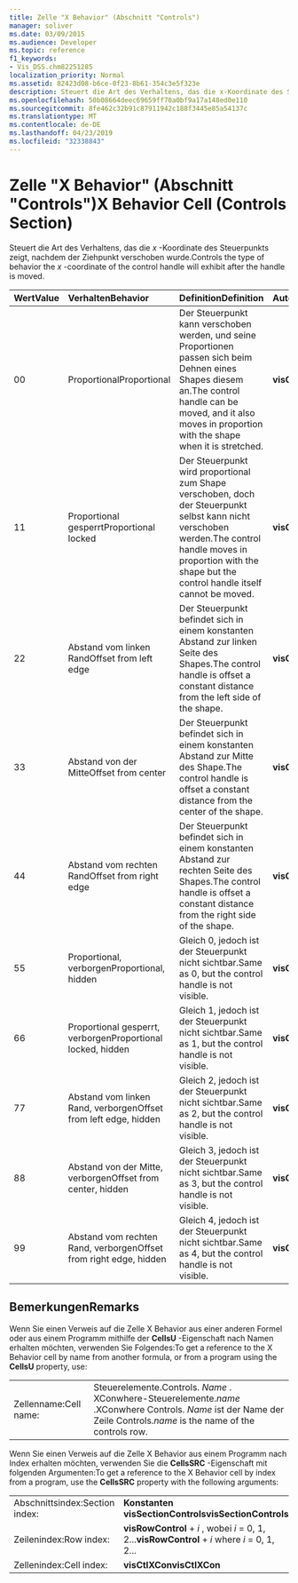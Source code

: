 ```yaml
---
title: Zelle "X Behavior" (Abschnitt "Controls")
manager: soliver
ms.date: 03/09/2015
ms.audience: Developer
ms.topic: reference
f1_keywords:
- Vis_DSS.chm82251285
localization_priority: Normal
ms.assetid: 82423d08-b6ce-0f23-8b61-354c3e5f323e
description: Steuert die Art des Verhaltens, das die x-Koordinate des Steuerpunkts zeigt, nachdem der Ziehpunkt verschoben wurde.
ms.openlocfilehash: 50b08664deec69659ff70a0bf9a17a148ed0e110
ms.sourcegitcommit: 8fe462c32b91c87911942c188f3445e85a54137c
ms.translationtype: MT
ms.contentlocale: de-DE
ms.lasthandoff: 04/23/2019
ms.locfileid: "32338843"
---
```

# <a name="x-behavior-cell-controls-section"></a><span data-ttu-id="465ec-103">Zelle "X Behavior" (Abschnitt "Controls")</span><span class="sxs-lookup"><span data-stu-id="465ec-103">X Behavior Cell (Controls Section)</span></span>

<span data-ttu-id="465ec-104">Steuert die Art des Verhaltens, das die *x* -Koordinate des Steuerpunkts zeigt, nachdem der Ziehpunkt verschoben wurde.</span><span class="sxs-lookup"><span data-stu-id="465ec-104">Controls the type of behavior the  *x*  -coordinate of the control handle will exhibit after the handle is moved.</span></span> 
  
|<span data-ttu-id="465ec-105">**Wert**</span><span class="sxs-lookup"><span data-stu-id="465ec-105">**Value**</span></span>|<span data-ttu-id="465ec-106">**Verhalten**</span><span class="sxs-lookup"><span data-stu-id="465ec-106">**Behavior**</span></span>|<span data-ttu-id="465ec-107">**Definition**</span><span class="sxs-lookup"><span data-stu-id="465ec-107">**Definition**</span></span>|<span data-ttu-id="465ec-108">**Automatisierungskonstante**</span><span class="sxs-lookup"><span data-stu-id="465ec-108">**Automation constant**</span></span>|
|:-----|:-----|:-----|:-----|
| <span data-ttu-id="465ec-109">0</span><span class="sxs-lookup"><span data-stu-id="465ec-109">0</span></span>  <br/> | <span data-ttu-id="465ec-110">Proportional</span><span class="sxs-lookup"><span data-stu-id="465ec-110">Proportional</span></span>  <br/> | <span data-ttu-id="465ec-111">Der Steuerpunkt kann verschoben werden, und seine Proportionen passen sich beim Dehnen eines Shapes diesem an.</span><span class="sxs-lookup"><span data-stu-id="465ec-111">The control handle can be moved, and it also moves in proportion with the shape when it is stretched.</span></span>  <br/> |<span data-ttu-id="465ec-112">**visCtlProportional**</span><span class="sxs-lookup"><span data-stu-id="465ec-112">**visCtlProportional**</span></span> <br/> |
| <span data-ttu-id="465ec-113">1</span><span class="sxs-lookup"><span data-stu-id="465ec-113">1</span></span>  <br/> | <span data-ttu-id="465ec-114">Proportional gesperrt</span><span class="sxs-lookup"><span data-stu-id="465ec-114">Proportional locked</span></span>  <br/> | <span data-ttu-id="465ec-115">Der Steuerpunkt wird proportional zum Shape verschoben, doch der Steuerpunkt selbst kann nicht verschoben werden.</span><span class="sxs-lookup"><span data-stu-id="465ec-115">The control handle moves in proportion with the shape but the control handle itself cannot be moved.</span></span>  <br/> |<span data-ttu-id="465ec-116">**visCtlLocked**</span><span class="sxs-lookup"><span data-stu-id="465ec-116">**visCtlLocked**</span></span> <br/> |
| <span data-ttu-id="465ec-117">2</span><span class="sxs-lookup"><span data-stu-id="465ec-117">2</span></span>  <br/> | <span data-ttu-id="465ec-118">Abstand vom linken Rand</span><span class="sxs-lookup"><span data-stu-id="465ec-118">Offset from left edge</span></span>  <br/> | <span data-ttu-id="465ec-119">Der Steuerpunkt befindet sich in einem konstanten Abstand zur linken Seite des Shapes.</span><span class="sxs-lookup"><span data-stu-id="465ec-119">The control handle is offset a constant distance from the left side of the shape.</span></span>  <br/> |<span data-ttu-id="465ec-120">**visCtlOffsetMin**</span><span class="sxs-lookup"><span data-stu-id="465ec-120">**visCtlOffsetMin**</span></span> <br/> |
| <span data-ttu-id="465ec-121">3</span><span class="sxs-lookup"><span data-stu-id="465ec-121">3</span></span>  <br/> | <span data-ttu-id="465ec-122">Abstand von der Mitte</span><span class="sxs-lookup"><span data-stu-id="465ec-122">Offset from center</span></span>  <br/> | <span data-ttu-id="465ec-123">Der Steuerpunkt befindet sich in einem konstanten Abstand zur Mitte des Shape.</span><span class="sxs-lookup"><span data-stu-id="465ec-123">The control handle is offset a constant distance from the center of the shape.</span></span>  <br/> |<span data-ttu-id="465ec-124">**visCtlOffsetMid**</span><span class="sxs-lookup"><span data-stu-id="465ec-124">**visCtlOffsetMid**</span></span> <br/> |
| <span data-ttu-id="465ec-125">4</span><span class="sxs-lookup"><span data-stu-id="465ec-125">4</span></span>  <br/> | <span data-ttu-id="465ec-126">Abstand vom rechten Rand</span><span class="sxs-lookup"><span data-stu-id="465ec-126">Offset from right edge</span></span>  <br/> | <span data-ttu-id="465ec-127">Der Steuerpunkt befindet sich in einem konstanten Abstand zur rechten Seite des Shapes.</span><span class="sxs-lookup"><span data-stu-id="465ec-127">The control handle is offset a constant distance from the right side of the shape.</span></span>  <br/> |<span data-ttu-id="465ec-128">**visCtlOffsetMax**</span><span class="sxs-lookup"><span data-stu-id="465ec-128">**visCtlOffsetMax**</span></span> <br/> |
| <span data-ttu-id="465ec-129">5</span><span class="sxs-lookup"><span data-stu-id="465ec-129">5</span></span>  <br/> | <span data-ttu-id="465ec-130">Proportional, verborgen</span><span class="sxs-lookup"><span data-stu-id="465ec-130">Proportional, hidden</span></span>  <br/> | <span data-ttu-id="465ec-131">Gleich 0, jedoch ist der Steuerpunkt nicht sichtbar.</span><span class="sxs-lookup"><span data-stu-id="465ec-131">Same as 0, but the control handle is not visible.</span></span>  <br/> |<span data-ttu-id="465ec-132">**visCtlProportionalHidden**</span><span class="sxs-lookup"><span data-stu-id="465ec-132">**visCtlProportionalHidden**</span></span> <br/> |
| <span data-ttu-id="465ec-133">6</span><span class="sxs-lookup"><span data-stu-id="465ec-133">6</span></span>  <br/> | <span data-ttu-id="465ec-134">Proportional gesperrt, verborgen</span><span class="sxs-lookup"><span data-stu-id="465ec-134">Proportional locked, hidden</span></span>  <br/> | <span data-ttu-id="465ec-135">Gleich 1, jedoch ist der Steuerpunkt nicht sichtbar.</span><span class="sxs-lookup"><span data-stu-id="465ec-135">Same as 1, but the control handle is not visible.</span></span>  <br/> |<span data-ttu-id="465ec-136">**visCtlLockedHiddenv**</span><span class="sxs-lookup"><span data-stu-id="465ec-136">**visCtlLockedHiddenv**</span></span> <br/> |
| <span data-ttu-id="465ec-137">7</span><span class="sxs-lookup"><span data-stu-id="465ec-137">7</span></span>  <br/> | <span data-ttu-id="465ec-138">Abstand vom linken Rand, verborgen</span><span class="sxs-lookup"><span data-stu-id="465ec-138">Offset from left edge, hidden</span></span>  <br/> | <span data-ttu-id="465ec-139">Gleich 2, jedoch ist der Steuerpunkt nicht sichtbar.</span><span class="sxs-lookup"><span data-stu-id="465ec-139">Same as 2, but the control handle is not visible.</span></span>  <br/> |<span data-ttu-id="465ec-140">**visCtlOffsetMinHidden**</span><span class="sxs-lookup"><span data-stu-id="465ec-140">**visCtlOffsetMinHidden**</span></span> <br/> |
| <span data-ttu-id="465ec-141">8</span><span class="sxs-lookup"><span data-stu-id="465ec-141">8</span></span>  <br/> | <span data-ttu-id="465ec-142">Abstand von der Mitte, verborgen</span><span class="sxs-lookup"><span data-stu-id="465ec-142">Offset from center, hidden</span></span>  <br/> | <span data-ttu-id="465ec-143">Gleich 3, jedoch ist der Steuerpunkt nicht sichtbar.</span><span class="sxs-lookup"><span data-stu-id="465ec-143">Same as 3, but the control handle is not visible.</span></span>  <br/> |<span data-ttu-id="465ec-144">**visCtlOffsetMidHidden**</span><span class="sxs-lookup"><span data-stu-id="465ec-144">**visCtlOffsetMidHidden**</span></span> <br/> |
| <span data-ttu-id="465ec-145">9</span><span class="sxs-lookup"><span data-stu-id="465ec-145">9</span></span>  <br/> | <span data-ttu-id="465ec-146">Abstand vom rechten Rand, verborgen</span><span class="sxs-lookup"><span data-stu-id="465ec-146">Offset from right edge, hidden</span></span>  <br/> | <span data-ttu-id="465ec-147">Gleich 4, jedoch ist der Steuerpunkt nicht sichtbar.</span><span class="sxs-lookup"><span data-stu-id="465ec-147">Same as 4, but the control handle is not visible.</span></span>  <br/> |<span data-ttu-id="465ec-148">**visCtlOffsetMaxHidden**</span><span class="sxs-lookup"><span data-stu-id="465ec-148">**visCtlOffsetMaxHidden**</span></span> <br/> |
   
## <a name="remarks"></a><span data-ttu-id="465ec-149">Bemerkungen</span><span class="sxs-lookup"><span data-stu-id="465ec-149">Remarks</span></span>

<span data-ttu-id="465ec-150">Wenn Sie einen Verweis auf die Zelle X Behavior aus einer anderen Formel oder aus einem Programm mithilfe der **CellsU** -Eigenschaft nach Namen erhalten möchten, verwenden Sie Folgendes:</span><span class="sxs-lookup"><span data-stu-id="465ec-150">To get a reference to the X Behavior cell by name from another formula, or from a program using the **CellsU** property, use:</span></span> 
  
|||
|:-----|:-----|
| <span data-ttu-id="465ec-151">Zellenname:</span><span class="sxs-lookup"><span data-stu-id="465ec-151">Cell name:</span></span>  <br/> | <span data-ttu-id="465ec-152">Steuerelemente.</span><span class="sxs-lookup"><span data-stu-id="465ec-152">Controls.</span></span>  <span data-ttu-id="465ec-153">*Name* . XConwhere-Steuerelemente.</span><span class="sxs-lookup"><span data-stu-id="465ec-153">*name*  .XConwhere Controls.</span></span>  <span data-ttu-id="465ec-154">*Name* ist der Name der Zeile Controls.</span><span class="sxs-lookup"><span data-stu-id="465ec-154">*name*  is the name of the controls row.</span></span>  <br/> |
   
<span data-ttu-id="465ec-155">Wenn Sie einen Verweis auf die Zelle X Behavior aus einem Programm nach Index erhalten möchten, verwenden Sie die **CellsSRC** -Eigenschaft mit folgenden Argumenten:</span><span class="sxs-lookup"><span data-stu-id="465ec-155">To get a reference to the X Behavior cell by index from a program, use the **CellsSRC** property with the following arguments:</span></span> 
  
|||
|:-----|:-----|
| <span data-ttu-id="465ec-156">Abschnittsindex:</span><span class="sxs-lookup"><span data-stu-id="465ec-156">Section index:</span></span>  <br/> |<span data-ttu-id="465ec-157">**Konstanten visSectionControls**</span><span class="sxs-lookup"><span data-stu-id="465ec-157">**visSectionControls**</span></span> <br/> |
| <span data-ttu-id="465ec-158">Zeilenindex:</span><span class="sxs-lookup"><span data-stu-id="465ec-158">Row index:</span></span>  <br/> |<span data-ttu-id="465ec-159">**visRowControl** +  *i* , wobei *i* = 0, 1, 2...</span><span class="sxs-lookup"><span data-stu-id="465ec-159">**visRowControl** +  *i*            where  *i*  = 0, 1, 2...</span></span>  <br/> |
| <span data-ttu-id="465ec-160">Zellenindex:</span><span class="sxs-lookup"><span data-stu-id="465ec-160">Cell index:</span></span>  <br/> |<span data-ttu-id="465ec-161">**visCtlXCon**</span><span class="sxs-lookup"><span data-stu-id="465ec-161">**visCtlXCon**</span></span> <br/> |
   

